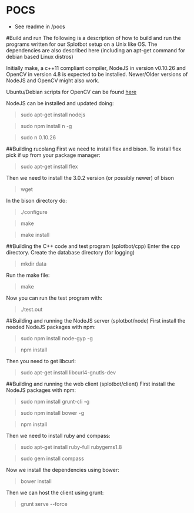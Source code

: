 # POCS
- See readme in /pocs

#Build and run
The following is a description of how to build and run the programs written for
our Splotbot setup on a Unix like OS. The dependencies are also described here (including an
apt-get command for debian based Linux distros)

Initially make, a c++11 compliant compiler, NodeJS in version v0.10.26 and OpenCV in version 4.8 is expected
to be installed. Newer/Older versions of NodeJS and OpenCV might also work.

Ubuntu/Debian scripts for OpenCV can be found
[here](https://github.com/jayrambhia/Install-OpenCV/blob/master/Ubuntu/)

NodeJS can be installed and updated doing:
> sudo apt-get install nodejs

> sudo npm install n -g

> sudo n 0.10.26

##Building rucolang
First we need to install flex and bison. To install flex pick if up from your
package manager:
> sudo apt-get install flex

Then we need to install the 3.0.2 version (or possibly newer) of bison
> wget 

In the bison directory do:
> ./configure

> make

> make install

##Building the C++ code and test program (splotbot/cpp)
Enter the cpp directory. Create the database directory (for logging)
> mkdir data

Run the make file:
> make

Now you can run the test program with:
> ./test.out

##Building and running the NodeJS server (splotbot/node)
First install the needed NodeJS packages with npm:
> sudo npm install node-gyp -g

> npm install

Then you need to get libcurl:
> sudo apt-get install libcurl4-gnutls-dev

##Building and running the web client (splotbot/client)
First install the NodeJS packages with npm:
> sudo npm install grunt-cli -g

> sudo npm install bower -g

> npm install

Then we need to install ruby and compass:
> sudo apt-get install ruby-full rubygems1.8

> sudo gem install compass

Now we install the dependencies using bower:
> bower install

Then we can host the client using grunt:
> grunt serve --force

